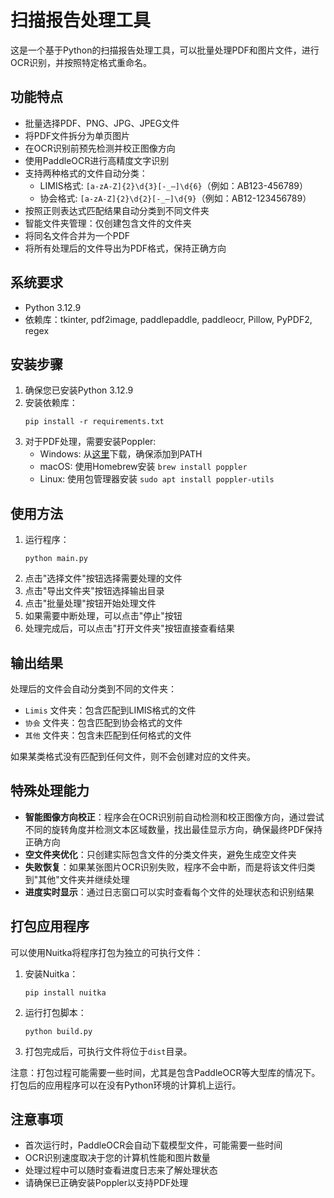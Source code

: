 # 扫描报告处理工具

这是一个基于Python的扫描报告处理工具，可以批量处理PDF和图片文件，进行OCR识别，并按照特定格式重命名。

## 功能特点

- 批量选择PDF、PNG、JPG、JPEG文件
- 将PDF文件拆分为单页图片
- 在OCR识别前预先检测并校正图像方向
- 使用PaddleOCR进行高精度文字识别
- 支持两种格式的文件自动分类：
  - LIMIS格式: `[a-zA-Z]{2}\d{3}[-_—]\d{6}`（例如：AB123-456789）
  - 协会格式: `[a-zA-Z]{2}\d{2}[-_—]\d{9}`（例如：AB12-123456789）
- 按照正则表达式匹配结果自动分类到不同文件夹
- 智能文件夹管理：仅创建包含文件的文件夹
- 将同名文件合并为一个PDF
- 将所有处理后的文件导出为PDF格式，保持正确方向

## 系统要求

- Python 3.12.9
- 依赖库：tkinter, pdf2image, paddlepaddle, paddleocr, Pillow, PyPDF2, regex

## 安装步骤

1. 确保您已安装Python 3.12.9
2. 安装依赖库：
   ```
   pip install -r requirements.txt
   ```
3. 对于PDF处理，需要安装Poppler:
   - Windows: 从[这里](http://blog.alivate.com.au/poppler-windows/)下载，确保添加到PATH
   - macOS: 使用Homebrew安装 `brew install poppler`
   - Linux: 使用包管理器安装 `sudo apt install poppler-utils`

## 使用方法

1. 运行程序：
   ```
   python main.py
   ```
2. 点击"选择文件"按钮选择需要处理的文件
3. 点击"导出文件夹"按钮选择输出目录
4. 点击"批量处理"按钮开始处理文件
5. 如果需要中断处理，可以点击"停止"按钮
6. 处理完成后，可以点击"打开文件夹"按钮直接查看结果

## 输出结果

处理后的文件会自动分类到不同的文件夹：
- `Limis` 文件夹：包含匹配到LIMIS格式的文件
- `协会` 文件夹：包含匹配到协会格式的文件
- `其他` 文件夹：包含未匹配到任何格式的文件

如果某类格式没有匹配到任何文件，则不会创建对应的文件夹。

## 特殊处理能力

- **智能图像方向校正**：程序会在OCR识别前自动检测和校正图像方向，通过尝试不同的旋转角度并检测文本区域数量，找出最佳显示方向，确保最终PDF保持正确方向
- **空文件夹优化**：只创建实际包含文件的分类文件夹，避免生成空文件夹
- **失败恢复**：如果某张图片OCR识别失败，程序不会中断，而是将该文件归类到"其他"文件夹并继续处理
- **进度实时显示**：通过日志窗口可以实时查看每个文件的处理状态和识别结果

## 打包应用程序

可以使用Nuitka将程序打包为独立的可执行文件：

1. 安装Nuitka：
   ```
   pip install nuitka
   ```

2. 运行打包脚本：
   ```
   python build.py
   ```

3. 打包完成后，可执行文件将位于`dist`目录。

注意：打包过程可能需要一些时间，尤其是包含PaddleOCR等大型库的情况下。打包后的应用程序可以在没有Python环境的计算机上运行。

## 注意事项

- 首次运行时，PaddleOCR会自动下载模型文件，可能需要一些时间
- OCR识别速度取决于您的计算机性能和图片数量
- 处理过程中可以随时查看进度日志来了解处理状态
- 请确保已正确安装Poppler以支持PDF处理 